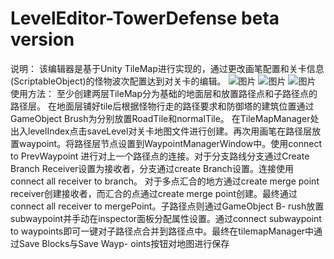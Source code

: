 # LevelEditor-TowerDefense beta version
说明：
  该编辑器是基于Unity TileMap进行实现的，通过更改画笔配置和关卡信息(ScriptableObject)的怪物波次配置达到对关卡的编辑。
![图片](https://user-images.githubusercontent.com/64729329/196085934-56c4665f-353c-4795-9c93-e4078eb14d84.png)
![图片](https://user-images.githubusercontent.com/64729329/196085961-e810b693-fe03-4e1a-8e3f-f6f16bb94947.png)
![图片](https://user-images.githubusercontent.com/64729329/196085989-dd3b7205-9563-48c5-8a58-ae7cf8186cd6.png)
使用方法：
  至少创建两层TileMap分为基础的地面层和放置路径点和子路径点的路径层。
在地面层铺好tile后根据怪物行走的路径要求和防御塔的建筑位置通过GameObject Brush为分别放置RoadTile和normalTile。
在TileMapManager处出入levelIndex点击saveLevel对关卡地图文件进行创建。再次用画笔在路径层放置waypoint。将路径层节点设置到WaypointManagerWindow中。使用connect to PrevWaypoint
进行对上一个路径点的连接。对于分支路线分支通过Create Branch Receiver设置为接收者，分支通过create Branch设置。连接使用connect all receiver to branch。
  对于多点汇合的地方通过create merge point receiver创建接收者，而汇合的点通过create merge point创建。最终通过connect all receiver to mergePoint。子路径点则通过GameObject B-
rush放置subwaypoint并手动在inspector面板分配属性设置。通过connect subwaypoint to waypoints即可一键对子路径点合并到路径点中。最终在tilemapManager中通过Save Blocks与Save Wayp-
oints按钮对地图进行保存

